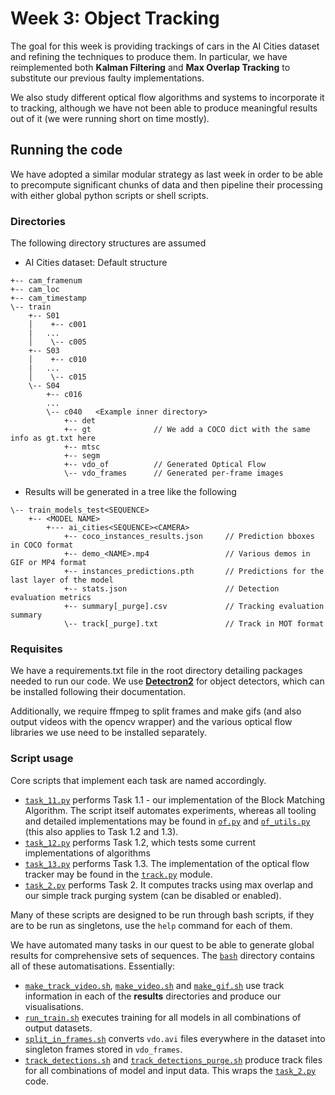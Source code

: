 # Week 3: Object Tracking

The goal for this week is providing trackings of cars in the AI Cities dataset
and refining the techniques to produce them. In particular, we have reimplemented
both **Kalman Filtering** and **Max Overlap Tracking** to substitute our previous
faulty implementations.

We also study different optical flow algorithms and systems to incorporate it to
tracking, although we have not been able to produce meaningful results out of it
(we were running short on time mostly).

## Running the code

We have adopted a similar modular strategy as last week in order to be able to
precompute significant chunks of data and then pipeline their processing with
either global python scripts or shell scripts.

### Directories

The following directory structures are assumed

- AI Cities dataset: Default structure

```text
+-- cam_framenum
+-- cam_loc
+-- cam_timestamp
\-- train
    +-- S01
    │    +-- c001
    |   ...
    │    \-- c005
    +-- S03
    │    +-- c010
    |   ...
    │    \-- c015
    \-- S04
        +-- c016
        ...
        \-- c040   <Example inner directory>
            +-- det
            +-- gt              // We add a COCO dict with the same info as gt.txt here
            +-- mtsc
            +-- segm
            +-- vdo_of          // Generated Optical Flow
            \-- vdo_frames      // Generated per-frame images
```

- Results will be generated in a tree like the following

```text
\-- train_models_test<SEQUENCE>
    +-- <MODEL NAME>
        +--- ai_cities<SEQUENCE><CAMERA>
            +-- coco_instances_results.json     // Prediction bboxes in COCO format
            +-- demo_<NAME>.mp4                 // Various demos in GIF or MP4 format
            +-- instances_predictions.pth       // Predictions for the last layer of the model
            +-- stats.json                      // Detection evaluation metrics
            +-- summary[_purge].csv             // Tracking evaluation summary
            \-- track[_purge].txt               // Track in MOT format
```

### Requisites

We have a requirements.txt file in the root directory detailing packages needed
to run our code. We use
[**Detectron2**](https://github.com/facebookresearch/detectron2) for object detectors, which can be
installed following their documentation.

Additionally, we require ffmpeg to split frames and make gifs
(and also output videos with the opencv wrapper) and the various optical flow
libraries we use need to be installed separately.

### Script usage

Core scripts that implement each task are named accordingly.

- [```task_11.py```](./task_11.py) performs Task 1.1 - our implementation
of the Block Matching Algorithm. The script itself automates experiments, 
whereas all tooling and detailed implementations may be found in
[```of.py```](./of.py) and [```of_utils.py```](./of_utils.py) (this also applies
to Task 1.2 and 1.3).
- [```task_12.py```](./task_12.py) performs Task 1.2, which tests some current
implementations of algorithms
- [```task_13.py```](./task_13.py) performs Task 1.3. The implementation of
the optical flow tracker may be found in the [```track.py```](./track.py)
module.
- [```task_2.py```](./task_2.py) performs Task 2. It computes tracks using max
overlap and our simple track purging system (can be disabled or enabled).

Many of these scripts are designed to be run through bash scripts, if they are 
to be run as singletons, use the ```help``` command for each of them.

We have automated many tasks in our quest to be able to generate global results
for comprehensive sets of sequences. The [```bash```](./bash) directory contains
all of these automatisations. Essentially:

- [```make_track_video.sh```](./bash/make_track_video.sh), 
[```make_video.sh```](./bash/make_video.sh) and [```make_gif.sh```](./bash/make_gif.sh)
use track information in each of the **results** directories and produce our
visualisations.
- [```run_train.sh```](./bash/run_train.sh) executes training for all models
in all combinations of output datasets.
- [```split_in_frames.sh```](./bash/split_in_frames.sh) converts ```vdo.avi``` files
everywhere in the dataset into singleton frames stored in ```vdo_frames```.
- [```track_detections.sh```](./bash/track_detections.sh) and 
[```track_detections_purge.sh```](./bash/track_detections_purge.sh) produce
track files for all combinations of model and input data. This wraps
the [```task_2.py```](./task_2.py) code.
